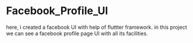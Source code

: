 # Facebook_Profile_UI
here, i created a facebook UI with help of fluttter framework. in this project we can see a facebook profile page UI with all its facilities.
